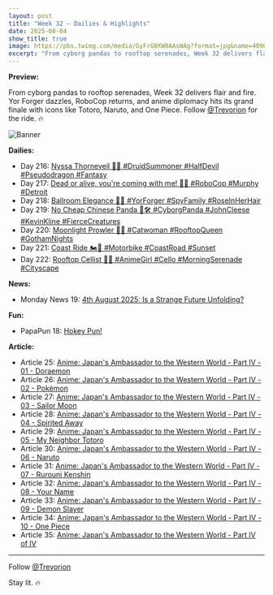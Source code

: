 ```yaml
---
layout: post
title: "Week 32 – Dailies & Highlights"
date: 2025-08-04
show_title: true
image: https://pbs.twimg.com/media/GyFrG0XW8AAsWAg?format=jpg&name=4096x4096
excerpt: "From cyborg pandas to rooftop serenades, Week 32 delivers flair and fire. Yor Forger dazzles, RoboCop returns, and anime diplomacy hits its grand finale with icons like Totoro, Naruto, and One Piece. Follow @Trevorion for the ride. 🔥"
---
```


**Preview:**  
  
From cyborg pandas to rooftop serenades, Week 32 delivers flair and fire. Yor Forger dazzles, RoboCop returns, and anime diplomacy hits its grand finale with icons like Totoro, Naruto, and One Piece. Follow [@Trevorion](https://x.com/Trevorion) for the ride. 🔥

![Banner](https://pbs.twimg.com/media/GyFrG0XW8AAsWAg?format=jpg&name=4096x4096)

**Dailies:**  
- Day 216: [Nyssa Thorneveil 🌿🔥 #DruidSummoner #HalfDevil #Pseudodragon #Fantasy](https://x.com/Trevorion/status/1952451364778610864)
- Day 217: [Dead or alive, you're coming with me! 🤖🔫 #RoboCop #Murphy #Detroit](https://x.com/Trevorion/status/1952795270791508298)
- Day 218: [Ballroom Elegance 🌹✨ #YorForger #SpyFamily #RoseInHerHair](https://x.com/Trevorion/status/1953157219379466670)
- Day 219: [No Cheap Chinese Panda 🐼🛠️ #CyborgPanda #JohnCleese #KevinKline #FierceCreatures](https://x.com/Trevorion/status/1953542308839715168)
- Day 220: [Moonlight Prowler 🐾🌙 #Catwoman #RooftopQueen #GothamNights](https://x.com/Trevorion/status/1953934018757447814)
- Day 221: [Coast Ride 🏍️🌅 #Motorbike #CoastRoad #Sunset](https://x.com/Trevorion/status/1954300962279158184)
- Day 222: [Rooftop Cellist 🎻🌅 #AnimeGirl #Cello #MorningSerenade #Cityscape](https://x.com/Trevorion/status/1954648305792626699)
  
**News:**  
- Monday News 19: [4th August 2025:  Is a Strange Future Unfolding?](https://x.com/Trevorion/status/1952416244713279978)

**Fun:**  
- PapaPun 18: [Hokey Pun!](https://x.com/Trevorion/status/1954660320745488739)

**Article:**  
- Article 25: [Anime: Japan's Ambassador to the Western World - Part IV - 01 - Doraemon](https://x.com/Trevorion/status/1954591506972443095)
- Article 26: [Anime: Japan's Ambassador to the Western World - Part IV - 02 - Pokémon](https://x.com/Trevorion/status/1954591706055323729)
- Article 27: [Anime: Japan's Ambassador to the Western World - Part IV - 03 - Sailor Moon](https://x.com/Trevorion/status/1954591925484278084)
- Article 28: [Anime: Japan's Ambassador to the Western World - Part IV - 04 - Spirited Away](https://x.com/Trevorion/status/1954592037052764560)
- Article 29: [Anime: Japan's Ambassador to the Western World - Part IV - 05 - My Neighbor Totoro](https://x.com/Trevorion/status/1954592215369441718)
- Article 30: [Anime: Japan's Ambassador to the Western World - Part IV - 06 - Naruto](https://x.com/Trevorion/status/1954592326732415040)
- Article 31: [Anime: Japan's Ambassador to the Western World - Part IV - 07 - Rurouni Kenshin](https://x.com/Trevorion/status/1954592434853396746)
- Article 32: [Anime: Japan's Ambassador to the Western World - Part IV - 08 - Your Name](https://x.com/Trevorion/status/1954592591820869887)
- Article 33: [Anime: Japan's Ambassador to the Western World - Part IV - 09 - Demon Slayer](https://x.com/Trevorion/status/1954592726105591857)
- Article 34: [Anime: Japan's Ambassador to the Western World - Part IV - 10 - One Piece](https://x.com/Trevorion/status/1954592834465710084)
- Article 35: [Anime: Japan's Ambassador to the Western World - Part IV of IV](https://x.com/Trevorion/status/1954592978850255130)

---
Follow [@Trevorion](https://x.com/Trevorion)

Stay lit. 🔥

